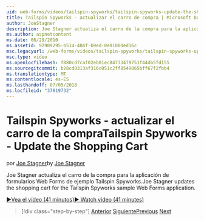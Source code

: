 ```yaml
---
uid: web-forms/videos/tailspin-spyworks/tailspin-spyworks-update-the-shopping-cart
title: Tailspin Spyworks - actualizar el carro de compra | Microsoft Docs
author: JoeStagner
description: Joe Stagner actualiza el carro de la compra para la aplicación de formularios Web Forms de ejemplo Tailspin Spyworks.
ms.author: aspnetcontent
ms.date: 06/29/2010
ms.assetid: 92909295-b514-486f-b9ed-0e0100ded16c
msc.legacyurl: /web-forms/videos/tailspin-spyworks/tailspin-spyworks-update-the-shopping-cart
msc.type: video
ms.openlocfilehash: f880cd7caf02eb01ec84733479751f44db5fd155
ms.sourcegitcommit: b28cd0313af316c051c2ff8549865bff67f2fbb4
ms.translationtype: MT
ms.contentlocale: es-ES
ms.lasthandoff: 07/05/2018
ms.locfileid: "37819732"
---
```

<a name="tailspin-spyworks---update-the-shopping-cart"></a><span data-ttu-id="4017d-103">Tailspin Spyworks - actualizar el carro de la compra</span><span class="sxs-lookup"><span data-stu-id="4017d-103">Tailspin Spyworks - Update the Shopping Cart</span></span>
====================
<span data-ttu-id="4017d-104">por [Joe Stagner](https://github.com/JoeStagner)</span><span class="sxs-lookup"><span data-stu-id="4017d-104">by [Joe Stagner](https://github.com/JoeStagner)</span></span>

<span data-ttu-id="4017d-105">Joe Stagner actualiza el carro de la compra para la aplicación de formularios Web Forms de ejemplo Tailspin Spyworks.</span><span class="sxs-lookup"><span data-stu-id="4017d-105">Joe Stagner updates the shopping cart for the Tailspin Spyworks sample Web Forms application.</span></span>

[<span data-ttu-id="4017d-106">&#9654;Vea el vídeo (41 minutos)</span><span class="sxs-lookup"><span data-stu-id="4017d-106">&#9654; Watch video (41 minutes)</span></span>](https://channel9.msdn.com/Blogs/ASP-NET-Site-Videos/tailspin-spyworks-update-the-shopping-cart)

> [!div class="step-by-step"]
> <span data-ttu-id="4017d-107">[Anterior](tailspin-spyworks-display-shopping-cart.md)
> [Siguiente](tailspin-spyworks-migrate-the-shopping-cart.md)</span><span class="sxs-lookup"><span data-stu-id="4017d-107">[Previous](tailspin-spyworks-display-shopping-cart.md)
[Next](tailspin-spyworks-migrate-the-shopping-cart.md)</span></span>
